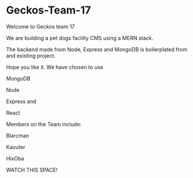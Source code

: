 # Geckos-Team-17

Welcome to Geckos team 17

We are building a pet dogs facility CMS using a MERN stack. 

The backend made from Node, Express and MongoDB is boilerplated from and existing project.

Hope you like it. We have chosen to use 

MongoDB

Node

Express and 

React

Members on the Team include: 

Blarcman

Kaouter

HixOba


WATCH THIS SPACE!
